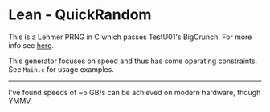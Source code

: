 # Lean - QuickRandom

This is a Lehmer PRNG in C which passes TestU01's BigCrunch. For more info see [here](https://lemire.me/blog/2019/03/19/the-fastest-conventional-random-number-generator-that-can-pass-big-crush/).

This generator focuses on speed and thus has some operating constraints. See `Main.c` for usage examples.

---

I've found speeds of ~5 GB/s can be achieved on modern hardware, though YMMV. 